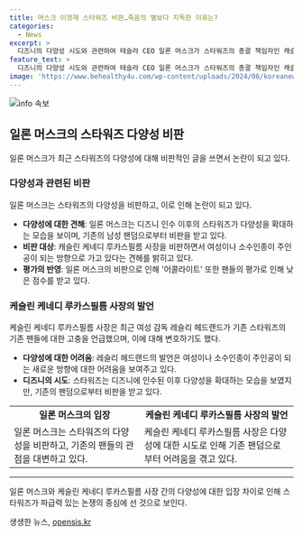 ```yaml
---
title: 머스크 이정재 스타워즈 비판…죽음의 별보다 지독한 이유는?
categories:
  - News
excerpt: >
  디즈니의 다양성 시도와 관련하여 테슬라 CEO 일론 머스크가 스타워즈의 총괄 책임자인 캐슬린 케네디 루카스필름 사장을 비판하는 글을 올려 화제가 되고 있다. 머스크는 여성과 소수 인종 주인공에 대한 디즈니의 시도에 비판적인 입장을 보이며, 최근 한국 배우 이정재 주연의 어콜라이트에 대해서도 비판을 했다. 이에 따라 WSJ는 디즈니의 다양성 시도가 기존 팬들과의 갈등을 일으키고 있으며, 스타워즈가 새로운 세대로의 전환을 시도하고 있는 것으로 분석되고 있다.
feature_text: >
  디즈니의 다양성 시도와 관련하여 테슬라 CEO 일론 머스크가 스타워즈의 총괄 책임자인 캐슬린 케네디 루카스필름 사장을 비판하는 글을 올려 화제가 되고 있다. 머스크는 여성과 소수 인종 주인공에 대한 디즈니의 시도에 비판적인 입장을 보이며, 최근 한국 배우 이정재 주연의 어콜라이트에 대해서도 비판을 했다. 이에 따라 WSJ는 디즈니의 다양성 시도가 기존 팬들과의 갈등을 일으키고 있으며, 스타워즈가 새로운 세대로의 전환을 시도하고 있는 것으로 분석되고 있다.
image: 'https://www.behealthy4u.com/wp-content/uploads/2024/06/koreanews.jpg'
---
```


<p><img src="https://www.behealthy4u.com/wp-content/uploads/2024/06/koreanews.jpg" alt="info 속보" /></p>

<h2 data-ke-size="size26">일론 머스크의 스타워즈 다양성 비판</h2>

<p data-ke-size="size16">일론 머스크가 최근 스타워즈의 다양성에 대해 비판적인 글을 쓰면서 논란이 되고 있다.</p>

<h3>다양성과 관련된 비판</h3>

<p data-ke-size="size16">일론 머스크는 스타워즈의 다양성을 비판하고, 이로 인해 논란이 되고 있다.</p>

<ul>
  <li><b>다양성에 대한 견해</b>: 일론 머스크는 디즈니 인수 이후의 스타워즈가 다양성을 확대하는 모습을 보이며, 기존의 남성 팬덤으로부터 비판을 받고 있다.</li>
  <li><b>비판 대상</b>: 캐슬린 케네디 루카스필름 사장을 비판하면서 여성이나 소수인종이 주인공이 되는 방향으로 가고 있다는 견해를 밝히고 있다.</li>
  <li><b>평가의 반영</b>: 일론 머스크의 비판으로 인해 '어콜라이트' 또한 팬들의 평가로 인해 낮은 점수를 받고 있다.</li>
</ul>

<h3>케슬린 케네디 루카스필름 사장의 발언</h3>

<p data-ke-size="size16">케슬린 케네디 루카스필름 사장은 최근 여성 감독 레슬리 헤드랜드가 기존 스타워즈의 기존 팬들에 대한 고충을 언급했으며, 이에 대해 변호하기도 했다.</p>

<ul>
  <li><b>다양성에 대한 어려움</b>: 레슬리 헤드랜드의 발언은 여성이나 소수인종이 주인공이 되는 새로운 방향에 대한 어려움을 보여주고 있다.</li>
  <li><b>디즈니의 시도</b>: 스타워즈는 디즈니에 인수된 이후 다양성을 확대하는 모습을 보였지만, 기존의 팬덤으로부터 비판을 받고 있다.</li>
</ul>

<table>
  <tr>
    <td style="text-align: center; height: 17px;"><b>일론 머스크의 입장</b></td>
    <td style="text-align: center; height: 17px;"><b>케슬린 케네디 루카스필름 사장의 발언</b></td>
  </tr>
  <tr>
    <td>일론 머스크는 스타워즈의 다양성을 비판하고, 기존의 팬들의 관점을 대변하고 있다.</td>
    <td>케슬린 케네디 루카스필름 사장은 다양성에 대한 시도로 인해 기존 팬덤으로부터 어려움을 겪고 있다.</td>
  </tr>
</table>

<hr>

<p data-ke-size="size16">일론 머스크와 케슬린 케네디 루카스필름 사장 간의 다양성에 대한 입장 차이로 인해 스타워즈가 파급력 있는 논쟁의 중심에 선 것으로 보인다.</p>
생생한 뉴스, <a href="https://opensis.kr" rel="dofollow">opensis.kr</a>


